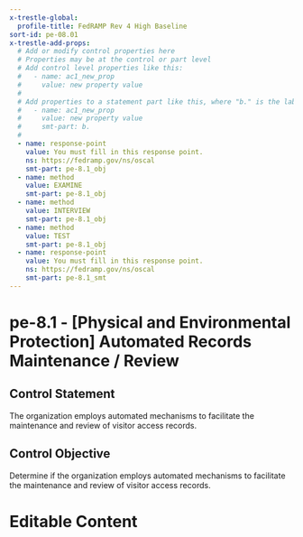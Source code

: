 ```yaml
---
x-trestle-global:
  profile-title: FedRAMP Rev 4 High Baseline
sort-id: pe-08.01
x-trestle-add-props:
  # Add or modify control properties here
  # Properties may be at the control or part level
  # Add control level properties like this:
  #   - name: ac1_new_prop
  #     value: new property value
  #
  # Add properties to a statement part like this, where "b." is the label of the target statement part
  #   - name: ac1_new_prop
  #     value: new property value
  #     smt-part: b.
  #
  - name: response-point
    value: You must fill in this response point.
    ns: https://fedramp.gov/ns/oscal
    smt-part: pe-8.1_obj
  - name: method
    value: EXAMINE
    smt-part: pe-8.1_obj
  - name: method
    value: INTERVIEW
    smt-part: pe-8.1_obj
  - name: method
    value: TEST
    smt-part: pe-8.1_obj
  - name: response-point
    value: You must fill in this response point.
    ns: https://fedramp.gov/ns/oscal
    smt-part: pe-8.1_smt
---
```


# pe-8.1 - \[Physical and Environmental Protection\] Automated Records Maintenance / Review

## Control Statement

The organization employs automated mechanisms to facilitate the maintenance and review of visitor access records.

## Control Objective

Determine if the organization employs automated mechanisms to facilitate the maintenance and review of visitor access records.

# Editable Content

<!-- Make additions and edits below -->
<!-- The above represents the contents of the control as received by the profile, prior to additions. -->
<!-- If the profile makes additions to the control, they will appear below. -->
<!-- The above markdown may not be edited but you may edit the content below, and/or introduce new additions to be made by the profile. -->
<!-- If there is a yaml header at the top, parameter values may be edited. Use --set-parameters to incorporate the changes during assembly. -->
<!-- The content here will then replace what is in the profile for this control, after running profile-assemble. -->
<!-- The added parts in the profile for this control are below.  You may edit them and/or add new ones. -->
<!-- Each addition must have a heading either of the form ## Control my_addition_name -->
<!-- or ## Part a. (where the a. refers to one of the control statement labels.) -->
<!-- "## Control" parts are new parts added after the statement part. -->
<!-- "## Part" parts are new parts added into the top-level statement part with that label. -->
<!-- Subparts may be added with nested hash levels of the form ### My Subpart Name -->
<!-- underneath the parent ## Control or ## Part being added -->
<!-- See https://ibm.github.io/compliance-trestle/tutorials/ssp_profile_catalog_authoring/ssp_profile_catalog_authoring for guidance. -->
